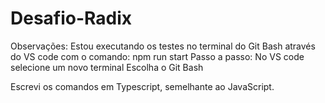 # Desafio-Radix

Observações: 
Estou executando os testes no terminal do Git Bash através do VS code com o comando: npm run start 
Passo a passo: 
No VS code selecione um novo terminal 
Escolha o Git Bash 

Escrevi os comandos em Typescript, semelhante ao JavaScript.
